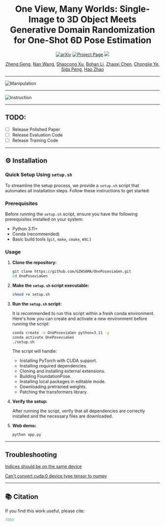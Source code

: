 
<div align="center">
<h1>One View, Many Worlds: Single-Image to 3D Object Meets Generative Domain Randomization for One-Shot 6D Pose Estimation</h1>

<a href="https://arxiv.org"><img src='https://img.shields.io/badge/arXiv-Paper-red?logo=arxiv&logoColor=white' alt='arXiv'></a>
<a href="https://gzwsama.github.io/OnePoseviaGen.github.io/"><img src="https://img.shields.io/badge/Project_Page-green" alt="Project Page"></a>
<a href='https://huggingface.co/spaces/ZhengGeng/OnePoseviaGen'><img src='https://img.shields.io/badge/%F0%9F%A4%97%20Hugging%20Face-Live_Demo-blue'></a>

<p class="text-lg">
   <a href="https://github.com/GZWSAMA" class="text-white hover:underline hover:text-gray-300 transition-colors duration-200">Zheng Geng</a>,
   <a href="https://bigcileng.github.io/" class="text-white hover:underline hover:text-gray-300 transition-colors duration-200">Nan Wang</a>,
   <a href="https://daniellli.github.io/" class="text-white hover:underline hover:text-gray-300 transition-colors duration-200">Shaocong Xu</a>,
   <a href="https://scholar.google.com/citations?user=V-YdQiAAAAAJ&hl=zh-CN" class="text-white hover:underline hover:text-gray-300 transition-colors duration-200">Bohan Li</a>,
   <a href="https://frozenburning.github.io/" class="text-white hover:underline hover:text-gray-300 transition-colors duration-200">Zhaoxi Chen</a>,
   <a href="https://hugoycj.github.io/" class="text-white hover:underline hover:text-gray-300 transition-colors duration-200">Chongjie Ye</a>,
   <a href="http://pengsida.net/" class="text-white hover:underline hover:text-gray-300 transition-colors duration-200">Sida Peng</a>,
   <a href="https://sites.google.com/view/fromandto" class="text-white hover:underline hover:text-gray-300 transition-colors duration-200">Hao Zhao</a>
</p>
</div>

---

![Manipulation](assets/manipulation.gif)

---

![Instruction](assets/instruction.gif)

---

## **TODO:**
- [ ] Release Polished Paper
- [ ] Release Evaluation Code
- [ ] Release Training Code
---

## ⚙️ Installation

### Quick Setup Using `setup.sh`

To streamline the setup process, we provide a `setup.sh` script that automates all installation steps. Follow these instructions to get started:

### Prerequisites

Before running the `setup.sh` script, ensure you have the following prerequisites installed on your system:

- Python 3.11+
- Conda (recommended)
- Basic build tools (`git`, `make`, `cmake`, etc.)

### Usage

1. **Clone the repository:**

   ```bash
   git clone https://github.com/GZWSAMA/OnePoseviaGen.git
   cd OnePoseviaGen
   ```

2. **Make the `setup.sh` script executable:**

   ```bash
   chmod +x setup.sh
   ```

3. **Run the `setup.sh` script:**

   It is recommended to run this script within a fresh conda environment. Here's how you can create and activate a new environment before running the script:

   ```bash
   conda create -n OnePoseviaGen python=3.11 -y
   conda activate OnePoseviaGen
   ./setup.sh
   ```

   The script will handle:
   - Installing PyTorch with CUDA support.
   - Installing required dependencies.
   - Cloning and installing external extensions.
   - Building FoundationPose.
   - Installing local packages in editable mode.
   - Downloading pretrained weights.
   - Patching the transformers library.

4. **Verify the setup:**

   After running the script, verify that all dependencies are correctly installed and the necessary files are downloaded.

5. **Web demo:**

   ```bash
   python app.py
   ```
---

## Troubleshooting
[Indices should be on the same device](https://github.com/GZWSAMA/OnePoseviaGen/issues/6)

[Can't convert cuda:0 device type tensor to numpy](https://github.com/GZWSAMA/OnePoseviaGen/issues/7)

---
## 📚 Citation

If you find this work useful, please cite:

```bibtex
TODO
```

